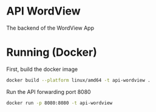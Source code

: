 # API WordView
The backend of the WordView App

# Running (Docker)
First, build the docker image
```sh
docker build --platform linux/amd64 -t api-wordview .
```

Run the API forwarding port 8080
```sh
docker run -p 8080:8080 -t api-wordview
```
